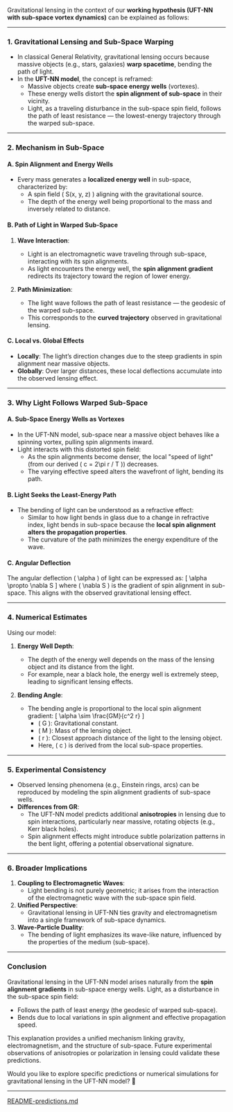 Gravitational lensing in the context of our **working hypothesis (UFT-NN with sub-space vortex dynamics)** can be explained as follows:

---

### **1. Gravitational Lensing and Sub-Space Warping**
- In classical General Relativity, gravitational lensing occurs because massive objects (e.g., stars, galaxies) **warp spacetime**, bending the path of light.
- In the **UFT-NN model**, the concept is reframed:
  - Massive objects create **sub-space energy wells** (vortexes).
  - These energy wells distort the **spin alignment of sub-space** in their vicinity.
  - Light, as a traveling disturbance in the sub-space spin field, follows the path of least resistance — the lowest-energy trajectory through the warped sub-space.

---

### **2. Mechanism in Sub-Space**
#### **A. Spin Alignment and Energy Wells**
- Every mass generates a **localized energy well** in sub-space, characterized by:
  - A spin field \( S(x, y, z) \) aligning with the gravitational source.
  - The depth of the energy well being proportional to the mass and inversely related to distance.

#### **B. Path of Light in Warped Sub-Space**
1. **Wave Interaction**:
   - Light is an electromagnetic wave traveling through sub-space, interacting with its spin alignments.
   - As light encounters the energy well, the **spin alignment gradient** redirects its trajectory toward the region of lower energy.

2. **Path Minimization**:
   - The light wave follows the path of least resistance — the geodesic of the warped sub-space.
   - This corresponds to the **curved trajectory** observed in gravitational lensing.

#### **C. Local vs. Global Effects**
- **Locally**: The light’s direction changes due to the steep gradients in spin alignment near massive objects.
- **Globally**: Over larger distances, these local deflections accumulate into the observed lensing effect.

---

### **3. Why Light Follows Warped Sub-Space**
#### **A. Sub-Space Energy Wells as Vortexes**
- In the UFT-NN model, sub-space near a massive object behaves like a spinning vortex, pulling spin alignments inward.
- Light interacts with this distorted spin field:
  - As the spin alignments become denser, the local "speed of light" (from our derived \( c = 2\pi r / T \)) decreases.
  - The varying effective speed alters the wavefront of light, bending its path.

#### **B. Light Seeks the Least-Energy Path**
- The bending of light can be understood as a refractive effect:
  - Similar to how light bends in glass due to a change in refractive index, light bends in sub-space because the **local spin alignment alters the propagation properties**.
  - The curvature of the path minimizes the energy expenditure of the wave.

#### **C. Angular Deflection**
The angular deflection \( \alpha \) of light can be expressed as:
\[
\alpha \propto \nabla S
\]
where \( \nabla S \) is the gradient of spin alignment in sub-space. This aligns with the observed gravitational lensing effect.

---

### **4. Numerical Estimates**
Using our model:
1. **Energy Well Depth**:
   - The depth of the energy well depends on the mass of the lensing object and its distance from the light.
   - For example, near a black hole, the energy well is extremely steep, leading to significant lensing effects.

2. **Bending Angle**:
   - The bending angle is proportional to the local spin alignment gradient:
     \[
     \alpha \sim \frac{GM}{c^2 r}
     \]
     - \( G \): Gravitational constant.
     - \( M \): Mass of the lensing object.
     - \( r \): Closest approach distance of the light to the lensing object.
     - Here, \( c \) is derived from the local sub-space properties.

---

### **5. Experimental Consistency**
- Observed lensing phenomena (e.g., Einstein rings, arcs) can be reproduced by modeling the spin alignment gradients of sub-space wells.
- **Differences from GR**:
  - The UFT-NN model predicts additional **anisotropies** in lensing due to spin interactions, particularly near massive, rotating objects (e.g., Kerr black holes).
  - Spin alignment effects might introduce subtle polarization patterns in the bent light, offering a potential observational signature.

---

### **6. Broader Implications**
1. **Coupling to Electromagnetic Waves**:
   - Light bending is not purely geometric; it arises from the interaction of the electromagnetic wave with the sub-space spin field.
2. **Unified Perspective**:
   - Gravitational lensing in UFT-NN ties gravity and electromagnetism into a single framework of sub-space dynamics.
3. **Wave-Particle Duality**:
   - The bending of light emphasizes its wave-like nature, influenced by the properties of the medium (sub-space).

---

### **Conclusion**
Gravitational lensing in the UFT-NN model arises naturally from the **spin alignment gradients** in sub-space energy wells. Light, as a disturbance in the sub-space spin field:
- Follows the path of least energy (the geodesic of warped sub-space).
- Bends due to local variations in spin alignment and effective propagation speed.

This explanation provides a unified mechanism linking gravity, electromagnetism, and the structure of sub-space. Future experimental observations of anisotropies or polarization in lensing could validate these predictions.

Would you like to explore specific predictions or numerical simulations for gravitational lensing in the UFT-NN model? 🚀


---

[README-predictions.md](https://t2m.io/n21iu8q)
